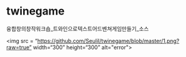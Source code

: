 # twinegame
융합창의창작워크숍_트와인으로텍스트어드벤쳐게임만들기_소스

<img src = “https://github.com/SeuliI/twinegame/blob/master/1.png?raw=true” width=“300” height=“300” alt="error"> 

